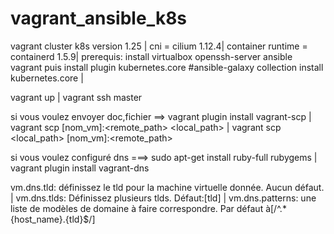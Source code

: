 # vagrant_ansible_k8s
vagrant cluster k8s version 1.25 | cni = cilium 1.12.4| container runtime = containerd 1.5.9|
prerequis: install virtualbox openssh-server ansible vagrant 
puis install plugin kubernetes.core
#ansible-galaxy collection install kubernetes.core |

vagrant up |
vagrant ssh master 


si vous voulez envoyer doc,fichier ==>
vagrant plugin install vagrant-scp |
vagrant scp [nom_vm]:<remote_path>  <local_path> |
vagrant scp <local_path> [nom_vm]:<remote_path>


si vous voulez configuré dns ===>  sudo apt-get install ruby-full rubygems | vagrant plugin install vagrant-dns 



vm.dns.tld: définissez le tld pour la machine virtuelle donnée. Aucun défaut. |
vm.dns.tlds: Définissez plusieurs tlds. Défaut:[tld] |
vm.dns.patterns: une liste de modèles de domaine à faire correspondre. Par défaut à[/^.*{host_name}.{tld}$/]
